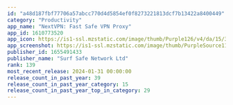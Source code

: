 ```yaml
---
id: "a48d187fbf77706a57abcc770d4d5854ef0f8273221813dcf7b13422a8400449"
category: "Productivity"
app_name: "NextVPN: Fast Safe VPN Proxy"
app_id: 1610773520
app_icon: https://is1-ssl.mzstatic.com/image/thumb/Purple126/v4/da/15/35/da1535cb-beaf-4110-a00e-ff641b784f24/AppIcon-0-0-1x_U007ephone-0-0-85-220.png/1024x1024bb.png
app_screenshot: https://is1-ssl.mzstatic.com/image/thumb/PurpleSource116/v4/6b/34/e5/6b34e5a5-83c9-e97f-babf-52b84f00fe42/dc152b5d-7d5f-451c-a51a-282d674c98a4_Artboard_3.png/1284x2778bb.png
publisher_id: 1655491433
publisher_name: "Surf Safe Network Ltd"
rank: 139
most_recent_release: 2024-01-31 00:00:00
release_count_in_past_year: 39
release_count_in_past_year_category: 15
release_count_in_past_year_top_in_category: 29
---
```

